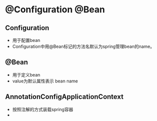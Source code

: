 # @Configuration @Bean

## Configuration
* 用于配置bean
* Configuration中用@Bean标记的方法名默认为spring管理bean的name。

## @Bean
* 用于定义bean
* value为默认属性表示 bean name

## AnnotationConfigApplicationContext
* 按照注解的方式装载spring容器
* 